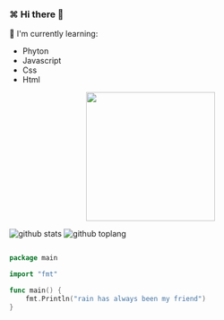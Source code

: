### ⌘ Hi there 👋


:page_with_curl: I'm currently learning:
- Phyton
- Javascript
- Css
- Html

<p align="center">
<img width="230" height="230" src="https://encrypted-tbn0.gstatic.com/images?q=tbn:ANd9GcSL6-PePr71eGYosgD6PYBQRqd6eDCUHoloWg&usqp=CAU" />
</p>

![github stats](https://github-readme-stats.vercel.app/api?username=Lingz-ui&show_icons=true&theme=radical)
![github toplang](https://github-readme-stats.vercel.app/api/top-langs/?username=Lingz-ui&show_icons=true&theme=radical)

<!--![github toplang](https://github-readme-stats.vercel.app/api/top-langs/?username=Lingz-ui&layout=compact&theme=nightowl)-->
```go

package main

import "fmt"

func main() {
    fmt.Println("rain has always been my friend")
}
```

